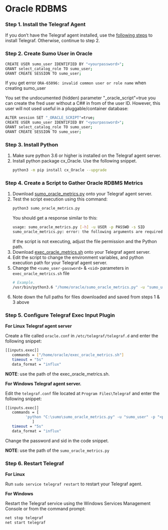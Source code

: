 # Oracle RDBMS
### Step 1. Install the Telegraf Agent
If you don’t have the Telegraf agent installed, use the [following steps](https://help.sumologic.com/03Send-Data/Collect-from-Other-Data-Sources/Collect_Metrics_Using_Telegraf/03_Install_Telegraf) to install Telegraf. Otherwise, continue to step 2.
### Step 2. Create Sumo User in Oracle
```sh
CREATE USER sumo_user IDENTIFIED BY "<yourpassword>";
GRANT select_catalog_role TO sumo_user;
GRANT CREATE SESSION TO sumo_user;
```
If you get error ```ORA-65096: invalid common user or role name``` when creating sumo_user

You set the undocumented (hidden) parameter "_oracle_script"=true  you can create the fred user without a C## in from of the user ID.  However, this user will not used useful in a pluggable/container database:
```sh
ALTER session SET "_ORACLE_SCRIPT"=true;
CREATE USER sumo_user IDENTIFIED BY "<yourpassword>";
GRANT select_catalog_role TO sumo_user;
GRANT CREATE SESSION TO sumo_user;
```
### Step 3. Install Python
 1. Make sure python 3.6 or higher is installed on the Telegraf agent server.
 2. Install python package cx_Oracle. Use the following snippet.
    ```sh
    python3 -m pip install cx_Oracle --upgrade
    ```
### Step 4. Create a Script to Gather Oracle RDBMS Metrics
 1. Download [sumo_oracle_metrics.py](https://raw.githubusercontent.com/SumoLogic/sumologic-integrations/main/Oracle/sumo_oracle_metrics.py) onto your Telegraf agent server.
 2. Test the script execution using this command:
    ```sh
    python3 sumo_oracle_metrics.py
    ```
    You should get a response similar to this:
    ```sh
    usage: sumo_oracle_metrics.py [-h] -u USER -p PASSWD -s SID
    sumo_oracle_metrics.py: error: the following arguments are required: -u/--user, -p/--passwd, -s/--sid
    ```
    If the script is not executing, adjust the file permission and the Python path.
 3. Download [exec_oracle_metrics.sh](https://raw.githubusercontent.com/SumoLogic/sumologic-integrations/main/Oracle/exec_oracle_metrics.sh) onto your Telegraf agent server.
 4. Edit the script to change the environment variables, and python execution path for your Telegraf agent server.
 5. Change the ```<sumo_user-password>``` & ```<sid>``` parameters in ```exec_oracle_metrics.sh``` file
    ```sh
    # Example.
    /usr/bin/python3.6 "/home/oracle/sumo_oracle_metrics.py" -u "sumo_user" -p "sumopassword123" -s "orcl"
    ```
 6. Note down the full paths for files downloaded and saved from steps 1 & 3 above
### Step 5. Configure Telegraf Exec Input Plugin
**For Linux Telegraf agent server**

Create a file called ```oracle.conf``` in ```/etc/telegraf/telegraf.d``` and enter the following snippet:
```sh
[[inputs.exec]]
   commands = ["/home/oracle/exec_oracle_metrics.sh"]
   timeout = "5s"
   data_format = "influx"
```
**NOTE**: use the path of the exec_oracle_metrics.sh.

**For Windows Telegraf agent server.**

Edit the ```telegraf.conf``` file located at ```Program Files\Telegraf``` and enter the following snippet:
```sh
[[inputs.exec]]
   commands = [
         'python "C:\sumo\sumo_oracle_metrics.py" -u "sumo_user" -p "<password>" -s "<sid>"'
			]
   timeout = "5s"
   data_format = "influx"
```
Change the password and sid in the code snippet.

**NOTE**: use the path of the ```sumo_oracle_metrics.py```
### Step 6. Restart Telegraf
**For Linux**

Run ```sudo service telegraf restart``` to restart your Telegraf agent.

**For Windows**

Restart the Telegraf service using the Windows Services Management Console or from the command prompt:
```sh
net stop telegraf
net start telegraf
```